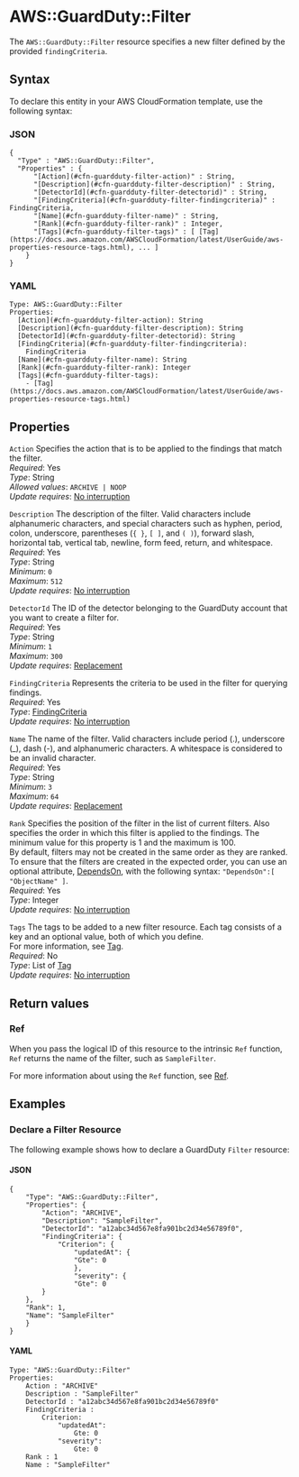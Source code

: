 # AWS::GuardDuty::Filter<a name="aws-resource-guardduty-filter"></a>

The `AWS::GuardDuty::Filter` resource specifies a new filter defined by the provided `findingCriteria`\.

## Syntax<a name="aws-resource-guardduty-filter-syntax"></a>

To declare this entity in your AWS CloudFormation template, use the following syntax:

### JSON<a name="aws-resource-guardduty-filter-syntax.json"></a>

```
{
  "Type" : "AWS::GuardDuty::Filter",
  "Properties" : {
      "[Action](#cfn-guardduty-filter-action)" : String,
      "[Description](#cfn-guardduty-filter-description)" : String,
      "[DetectorId](#cfn-guardduty-filter-detectorid)" : String,
      "[FindingCriteria](#cfn-guardduty-filter-findingcriteria)" : FindingCriteria,
      "[Name](#cfn-guardduty-filter-name)" : String,
      "[Rank](#cfn-guardduty-filter-rank)" : Integer,
      "[Tags](#cfn-guardduty-filter-tags)" : [ [Tag](https://docs.aws.amazon.com/AWSCloudFormation/latest/UserGuide/aws-properties-resource-tags.html), ... ]
    }
}
```

### YAML<a name="aws-resource-guardduty-filter-syntax.yaml"></a>

```
Type: AWS::GuardDuty::Filter
Properties: 
  [Action](#cfn-guardduty-filter-action): String
  [Description](#cfn-guardduty-filter-description): String
  [DetectorId](#cfn-guardduty-filter-detectorid): String
  [FindingCriteria](#cfn-guardduty-filter-findingcriteria): 
    FindingCriteria
  [Name](#cfn-guardduty-filter-name): String
  [Rank](#cfn-guardduty-filter-rank): Integer
  [Tags](#cfn-guardduty-filter-tags): 
    - [Tag](https://docs.aws.amazon.com/AWSCloudFormation/latest/UserGuide/aws-properties-resource-tags.html)
```

## Properties<a name="aws-resource-guardduty-filter-properties"></a>

`Action`  <a name="cfn-guardduty-filter-action"></a>
Specifies the action that is to be applied to the findings that match the filter\.  
*Required*: Yes  
*Type*: String  
*Allowed values*: `ARCHIVE | NOOP`  
*Update requires*: [No interruption](https://docs.aws.amazon.com/AWSCloudFormation/latest/UserGuide/using-cfn-updating-stacks-update-behaviors.html#update-no-interrupt)

`Description`  <a name="cfn-guardduty-filter-description"></a>
The description of the filter\. Valid characters include alphanumeric characters, and special characters such as hyphen, period, colon, underscore, parentheses \(`{ }`, `[ ]`, and `( )`\), forward slash, horizontal tab, vertical tab, newline, form feed, return, and whitespace\.  
*Required*: Yes  
*Type*: String  
*Minimum*: `0`  
*Maximum*: `512`  
*Update requires*: [No interruption](https://docs.aws.amazon.com/AWSCloudFormation/latest/UserGuide/using-cfn-updating-stacks-update-behaviors.html#update-no-interrupt)

`DetectorId`  <a name="cfn-guardduty-filter-detectorid"></a>
The ID of the detector belonging to the GuardDuty account that you want to create a filter for\.  
*Required*: Yes  
*Type*: String  
*Minimum*: `1`  
*Maximum*: `300`  
*Update requires*: [Replacement](https://docs.aws.amazon.com/AWSCloudFormation/latest/UserGuide/using-cfn-updating-stacks-update-behaviors.html#update-replacement)

`FindingCriteria`  <a name="cfn-guardduty-filter-findingcriteria"></a>
Represents the criteria to be used in the filter for querying findings\.  
*Required*: Yes  
*Type*: [FindingCriteria](aws-properties-guardduty-filter-findingcriteria.md)  
*Update requires*: [No interruption](https://docs.aws.amazon.com/AWSCloudFormation/latest/UserGuide/using-cfn-updating-stacks-update-behaviors.html#update-no-interrupt)

`Name`  <a name="cfn-guardduty-filter-name"></a>
The name of the filter\. Valid characters include period \(\.\), underscore \(\_\), dash \(\-\), and alphanumeric characters\. A whitespace is considered to be an invalid character\.  
*Required*: Yes  
*Type*: String  
*Minimum*: `3`  
*Maximum*: `64`  
*Update requires*: [Replacement](https://docs.aws.amazon.com/AWSCloudFormation/latest/UserGuide/using-cfn-updating-stacks-update-behaviors.html#update-replacement)

`Rank`  <a name="cfn-guardduty-filter-rank"></a>
Specifies the position of the filter in the list of current filters\. Also specifies the order in which this filter is applied to the findings\. The minimum value for this property is 1 and the maximum is 100\.  
By default, filters may not be created in the same order as they are ranked\. To ensure that the filters are created in the expected order, you can use an optional attribute, [DependsOn](https://docs.aws.amazon.com/AWSCloudFormation/latest/UserGuide/aws-attribute-dependson.html), with the following syntax: `"DependsOn":[ "ObjectName" ]`\.   
*Required*: Yes  
*Type*: Integer  
*Update requires*: [No interruption](https://docs.aws.amazon.com/AWSCloudFormation/latest/UserGuide/using-cfn-updating-stacks-update-behaviors.html#update-no-interrupt)

`Tags`  <a name="cfn-guardduty-filter-tags"></a>
The tags to be added to a new filter resource\. Each tag consists of a key and an optional value, both of which you define\.  
For more information, see [Tag](https://docs.aws.amazon.com/AWSCloudFormation/latest/UserGuide/aws-properties-resource-tags.html)\.   
*Required*: No  
*Type*: List of [Tag](https://docs.aws.amazon.com/AWSCloudFormation/latest/UserGuide/aws-properties-resource-tags.html)  
*Update requires*: [No interruption](https://docs.aws.amazon.com/AWSCloudFormation/latest/UserGuide/using-cfn-updating-stacks-update-behaviors.html#update-no-interrupt)

## Return values<a name="aws-resource-guardduty-filter-return-values"></a>

### Ref<a name="aws-resource-guardduty-filter-return-values-ref"></a>

 When you pass the logical ID of this resource to the intrinsic `Ref` function, `Ref` returns the name of the filter, such as `SampleFilter`\.

For more information about using the `Ref` function, see [Ref](https://docs.aws.amazon.com/AWSCloudFormation/latest/UserGuide/intrinsic-function-reference-ref.html)\.

## Examples<a name="aws-resource-guardduty-filter--examples"></a>



### Declare a Filter Resource<a name="aws-resource-guardduty-filter--examples--Declare_a_Filter_Resource"></a>

The following example shows how to declare a GuardDuty `Filter` resource:

#### JSON<a name="aws-resource-guardduty-filter--examples--Declare_a_Filter_Resource--json"></a>

```
{
    "Type": "AWS::GuardDuty::Filter",
    "Properties": {
        "Action": "ARCHIVE",
        "Description": "SampleFilter",
        "DetectorId": "a12abc34d567e8fa901bc2d34e56789f0",
        "FindingCriteria": {
            "Criterion": {
                "updatedAt": {
                "Gte": 0
                },
                "severity": {
                "Gte": 0
        }
    },
    "Rank": 1,
    "Name": "SampleFilter"
    }
}
```

#### YAML<a name="aws-resource-guardduty-filter--examples--Declare_a_Filter_Resource--yaml"></a>

```
Type: "AWS::GuardDuty::Filter"
Properties:
    Action : "ARCHIVE"
    Description : "SampleFilter"
    DetectorId : "a12abc34d567e8fa901bc2d34e56789f0"
    FindingCriteria : 
        Criterion:
            "updatedAt":
                Gte: 0	
            "severity":
                Gte: 0	
    Rank : 1
    Name : "SampleFilter"
```